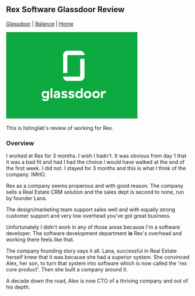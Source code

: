## Rex Software Glassdoor Review

[Glassdoor](./) | [Balance](../) | [Home](../../..)

![Featured Image](images/glassdoor.png "Featured Image")

This is listinglab's review of working for Rex.

### Overview

I worked at Rex for 3 months. I wish I hadn't. It was obvious from day 1 that it was a bad fit and had I had the choice I would have walked at the end of the first week. I did not. I stayed for 3 months and this is what I think of the company. IMHO.

Rex as a company seems properous and with good reason. The company sells a Real Estate CRM solution and the sales dept is second to none, run by founder Lana.

The design/marketing team support sales well and with equally strong customer support and very low overhead you've got great business.

Unfortunately I didn't work in any of those areas because I'm a software developer. The software development department **is** Rex's overhead and working there feels like that.

The company founding story says it all. Lana, successful in Real Estate herself knew that it was because she had a superior system. She convinced Alex, her son, to turn that system into software which is now called the 'rex core product'. Then she built a company around it.

A decade down the road, Alex is now CTO of a thriving company and out of his depth.
